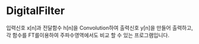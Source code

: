 # DigitalFilter
입력신호 x[n]과 전달함수 h[n]을 Convolution하여 출력신호 y[n]을 만들어 출력하고, 각 함수를 FT를이용하여 주파수영역에서도 비교 할 수 있는 프로그램입니다.
